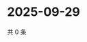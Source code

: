 # 2025-09-29

共 0 条

<!-- BEGIN ZHIHUQUESTIONS -->
<!-- 最后更新时间 Mon Sep 29 2025 00:11:27 GMT+0800 (China Standard Time) -->

<!-- END ZHIHUQUESTIONS -->
